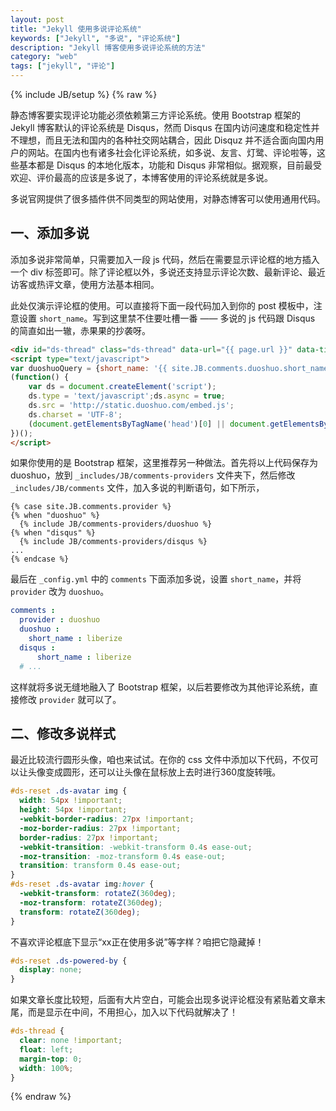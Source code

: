 ```yaml
---
layout: post
title: "Jekyll 使用多说评论系统"
keywords: ["Jekyll", "多说", "评论系统"]
description: "Jekyll 博客使用多说评论系统的方法"
category: "web"
tags: ["jekyll", "评论"]
---
```

{% include JB/setup %}
{% raw %}

静态博客要实现评论功能必须依赖第三方评论系统。使用 Bootstrap 框架的 Jekyll 博客默认的评论系统是 Disqus，然而 Disqus 在国内访问速度和稳定性并不理想，而且无法和国内的各种社交网站耦合，因此 Disquz 并不适合面向国内用户的网站。在国内也有诸多社会化评论系统，如多说、友言、灯鹭、评论啦等，这些基本都是 Disqus 的本地化版本，功能和 Disqus 非常相似。据观察，目前最受欢迎、评价最高的应该是多说了，本博客使用的评论系统就是多说。

多说官网提供了很多插件供不同类型的网站使用，对静态博客可以使用通用代码。

## 一、添加多说

添加多说非常简单，只需要加入一段 js 代码，然后在需要显示评论框的地方插入一个 div 标签即可。除了评论框以外，多说还支持显示评论次数、最新评论、最近访客或热评文章，使用方法基本相同。

此处仅演示评论框的使用。可以直接将下面一段代码加入到你的 post 模板中，注意设置 `short_name`。写到这里禁不住要吐槽一番 —— 多说的 js 代码跟 Disqus 的简直如出一辙，赤果果的抄袭呀。

```html
<div id="ds-thread" class="ds-thread" data-url="{{ page.url }}" data-title="{{ page.title }}" data-thread-key="{{ page.title }}"></div>
<script type="text/javascript">
var duoshuoQuery = {short_name: '{{ site.JB.comments.duoshuo.short_name }}'};
(function() {
    var ds = document.createElement('script');
    ds.type = 'text/javascript';ds.async = true;
    ds.src = 'http://static.duoshuo.com/embed.js';
    ds.charset = 'UTF-8';
    (document.getElementsByTagName('head')[0] || document.getElementsByTagName('body')[0]).appendChild(ds);
})();
</script>
```

如果你使用的是 Bootstrap 框架，这里推荐另一种做法。首先将以上代码保存为 duoshuo，放到 `_includes/JB/comments-providers` 文件夹下，然后修改 `_includes/JB/comments` 文件，加入多说的判断语句，如下所示，

```
{% case site.JB.comments.provider %}
{% when "duoshuo" %}
  {% include JB/comments-providers/duoshuo %}
{% when "disqus" %}
  {% include JB/comments-providers/disqus %}
...
{% endcase %}
```

最后在 `_config.yml` 中的 `comments` 下面添加多说，设置 `short_name`，并将 `provider` 改为 `duoshuo`。

```yaml
comments :
  provider : duoshuo
  duoshuo :
    short_name : liberize
  disqus :
      short_name : liberize
  # ...
```

这样就将多说无缝地融入了 Bootstrap 框架，以后若要修改为其他评论系统，直接修改 `provider` 就可以了。

## 二、修改多说样式

最近比较流行圆形头像，咱也来试试。在你的 css 文件中添加以下代码，不仅可以让头像变成圆形，还可以让头像在鼠标放上去时进行360度旋转哦。

```css
#ds-reset .ds-avatar img {
  width: 54px !important;
  height: 54px !important;
  -webkit-border-radius: 27px !important;
  -moz-border-radius: 27px !important;
  border-radius: 27px !important;
  -webkit-transition: -webkit-transform 0.4s ease-out;
  -moz-transition: -moz-transform 0.4s ease-out;
  transition: transform 0.4s ease-out;
}
#ds-reset .ds-avatar img:hover {
  -webkit-transform: rotateZ(360deg);
  -moz-transform: rotateZ(360deg);
  transform: rotateZ(360deg);
}
```

不喜欢评论框底下显示“xx正在使用多说”等字样？咱把它隐藏掉！

```css
#ds-reset .ds-powered-by {
  display: none;
}
```

如果文章长度比较短，后面有大片空白，可能会出现多说评论框没有紧贴着文章末尾，而是显示在中间，不用担心，加入以下代码就解决了！

```css
#ds-thread {
  clear: none !important;
  float: left;
  margin-top: 0;
  width: 100%;
}
```

{% endraw %}
